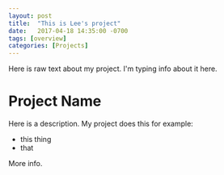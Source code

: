 ```yaml
---
layout: post
title:  "This is Lee's project"
date:   2017-04-18 14:35:00 -0700
tags: [overview]
categories: [Projects]
---
```


Here is raw text about my project.
I'm typing info about it here.

# Project Name

Here is a description. My project does this for example:
* this thing
* that

More info.
